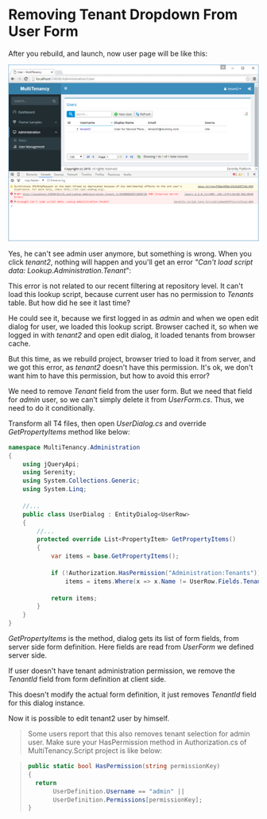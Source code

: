 # Removing Tenant Dropdown From User Form

After you rebuild, and launch, now user page will be like this:

![Tenant2 Logged In](img/tenant2_filtered.png)

Yes, he can't see admin user anymore, but something is wrong. When you click *tenant2*, nothing will happen and you'll get an error *"Can't load script data: Lookup.Administration.Tenant*":

This error is not related to our recent filtering at repository level. It can't load this lookup script, because current user has no permission to *Tenants* table. But how did he see it last time? 

He could see it, because we first logged in as *admin* and when we open edit dialog for user, we loaded this lookup script. Browser cached it, so when we logged in with *tenant2* and open edit dialog, it loaded tenants from browser cache. 

But this time, as we rebuild project, browser tried to load it from server, and we got this error, as *tenant2* doesn't have this permission. It's ok, we don't want him to have this permission, but how to avoid this error?

We need to remove *Tenant* field from the user form. But we need that field for *admin* user, so we can't simply delete it from *UserForm.cs*. Thus, we need to do it conditionally.

Transform all T4 files, then open *UserDialog.cs* and override *GetPropertyItems* method like below:

```cs
namespace MultiTenancy.Administration
{
    using jQueryApi;
    using Serenity;
    using System.Collections.Generic;
    using System.Linq;

    //...
    public class UserDialog : EntityDialog<UserRow>
    {
        //...
        protected override List<PropertyItem> GetPropertyItems()
        {
            var items = base.GetPropertyItems();

            if (!Authorization.HasPermission("Administration:Tenants"))
                items = items.Where(x => x.Name != UserRow.Fields.TenantId).ToList();

            return items;
        }
    }
}
```

*GetPropertyItems* is the method, dialog gets its list of form fields, from server side form definition. Here fields are read from *UserForm* we defined server side.

If user doesn't have tenant administration permission, we remove the *TenantId* field from form definition at client side.

This doesn't modify the actual form definition, it just removes *TenantId* field for this dialog instance.

Now it is possible to edit tenant2 user by himself.

> Some users report that this also removes tenant selection for admin user. Make sure your HasPermission method in Authorization.cs of MultiTenancy.Script project is like below:

>```cs
>public static bool HasPermission(string permissionKey)
>{
>   return 
>        UserDefinition.Username == "admin" ||
>        UserDefinition.Permissions[permissionKey];
>}
>```